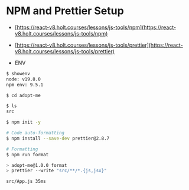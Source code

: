 # NPM and Prettier Setup

- [https://react-v8.holt.courses/lessons/js-tools/npm](https://react-v8.holt.courses/lessons/js-tools/npm)
- [https://react-v8.holt.courses/lessons/js-tools/prettier](https://react-v8.holt.courses/lessons/js-tools/prettier)

- ENV
  
```bash
$ showenv
node: v19.8.0
npm env: 9.5.1
```

```bash
$ cd adopt-me

$ ls
src

$ npm init -y

# Code auto-formatting
$ npm install --save-dev prettier@2.8.7

# Formatting
$ npm run format

> adopt-me@1.0.0 format
> prettier --write "src/**/*.{js,jsx}"

src/App.js 35ms
```
